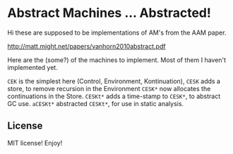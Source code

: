 # Abstract Machines ... Abstracted! #

Hi these are supposed to be implementations of AM's from the AAM paper.

http://matt.might.net/papers/vanhorn2010abstract.pdf

Here are the (some?) of the machines to implement. Most of them I haven't implemented yet.

`CEK` is the simplest here (Control, Environment, Kontinuation),
`CESK` adds a store, to remove recursion in the Environment
`CESK*` now allocates the continuations in the Store.
`CESKt*` adds a time-stamp to `CESK*`, to abstract GC use.
`aCESKt*` abstracted `CESKt*`, for use in static analysis.

## License ##

MIT license! Enjoy!
